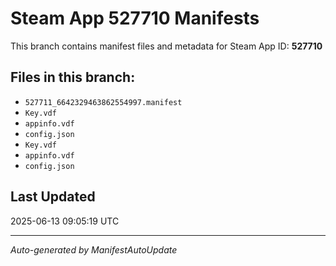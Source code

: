 # Steam App 527710 Manifests

This branch contains manifest files and metadata for Steam App ID: **527710**

## Files in this branch:
- `527711_6642329463862554997.manifest`
- `Key.vdf`
- `appinfo.vdf`
- `config.json`
- `Key.vdf`
- `appinfo.vdf`
- `config.json`

## Last Updated
2025-06-13 09:05:19 UTC

---
*Auto-generated by ManifestAutoUpdate*
